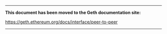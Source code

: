***

**This document has been moved to the Geth documentation site:**

https://geth.ethereum.org/docs/interface/peer-to-peer

***

